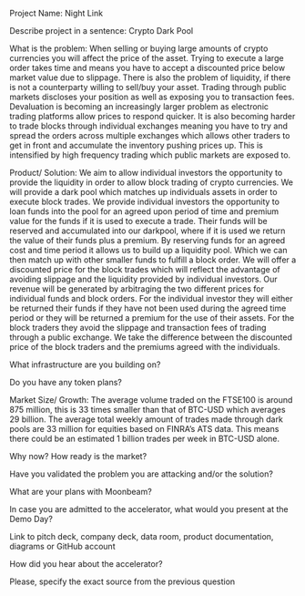 Project Name: 
Night Link 

Describe project in a sentence: 
Crypto Dark Pool

What is the problem: 
When selling or buying large amounts of crypto currencies you will affect the price of the asset. Trying to execute a large order takes time and means you have to accept a discounted price below market value due to slippage. There is also the problem of liquidity, if there is not a counterparty willing to sell/buy your asset. Trading through public markets discloses your position as well as exposing you to transaction fees. 
Devaluation is becoming an increasingly larger problem as electronic trading platforms allow prices to respond quicker. It is also becoming harder to trade blocks through individual exchanges meaning you have to try and spread the orders across multiple exchanges which allows other traders to get in front and accumulate the inventory pushing prices up. This is intensified by high frequency trading which public markets are exposed to. 

Product/ Solution:
We aim to allow individual investors the opportunity to provide the liquidity in order to allow block trading of crypto currencies. We will provide a dark pool which matches up individuals assets in order to execute block trades. We provide individual investors the opportunity to loan funds into the pool for an agreed upon period of time and premium value for the funds if it is used to execute a trade. Their funds will be reserved and accumulated into our darkpool, where if it is used we return the value of their funds plus a premium. By reserving funds for an agreed cost and time period it allows us to build up a liquidity pool. Which we can then match up with other smaller funds to fulfill a block order. We will offer a discounted price for the block trades which will reflect the advantage of avoiding slippage and the liquidity provided by individual investors. Our revenue will be generated by arbitraging the two different prices for individual funds and block orders. For the individual investor they will either be returned their funds if they have not been used during the agreed time period or they will be returned a premium for the use of their assets. For the block traders they avoid the slippage and transaction fees of trading through a public exchange. We take the difference between the discounted price of the block traders and the premiums agreed with the individuals. 



What infrastructure are you building on?

Do you have any token plans?

Market Size/ Growth: 
The average volume traded on the FTSE100 is around 875 million, this is 33 times smaller than that of BTC-USD which averages 29 billion. The average total weekly amount of trades made through dark pools are 33 million for equities based on FINRA’s ATS data. This means there could be an estimated 1 billion trades per week in BTC-USD alone. 

Why now? How ready is the market?

Have you validated the problem you are attacking and/or the solution?

What are your plans with Moonbeam?

In case you are admitted to the accelerator, what would you present at the Demo Day?

Link to pitch deck, company deck, data room, product documentation, diagrams or GitHub account

How did you hear about the accelerator?

Please, specify the exact source from the previous question